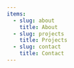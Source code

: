 ```yaml
---
items:
  - slug: about
    title: About
  - slug: projects
    title: Projects
  - slug: contact
    title: Contact
---
```

